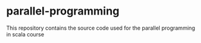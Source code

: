 # parallel-programming
This repository contains the source code used for the parallel programming in scala course
